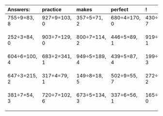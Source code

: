 | Answers: | practice | makes | perfect | ! |
| :--- | :--- | :--- | :--- | :--- |
| 755÷9=83, 8 | 927÷9=103, 0 | 357÷5=71, 2 | 680÷4=170, 0 | 430÷9=47, 7 | 
|   |   |   |   |   | 
|   |   |   |   |   | 
|   |   |   |   |   | 
| 252÷3=84, 0 | 903÷7=129, 0 | 800÷7=114, 2 | 446÷5=89, 1 | 919÷2=459, 1 | 
|   |   |   |   |   | 
|   |   |   |   |   | 
|   |   |   |   |   | 
| 604÷6=100, 4 | 683÷2=341, 1 | 949÷5=189, 4 | 439÷5=87, 4 | 199÷4=49, 3 | 
|   |   |   |   |   | 
|   |   |   |   |   | 
|   |   |   |   |   | 
| 647÷3=215, 2 | 317÷4=79, 1 | 149÷8=18, 5 | 502÷9=55, 7 | 272÷6=45, 2 | 
|   |   |   |   |   | 
|   |   |   |   |   | 
|   |   |   |   |   | 
| 381÷7=54, 3 | 720÷7=102, 6 | 673÷5=134, 3 | 337÷6=56, 1 | 165÷3=55, 0 | 
|   |   |   |   |   | 
|   |   |   |   |   | 
|   |   |   |   |   | 
